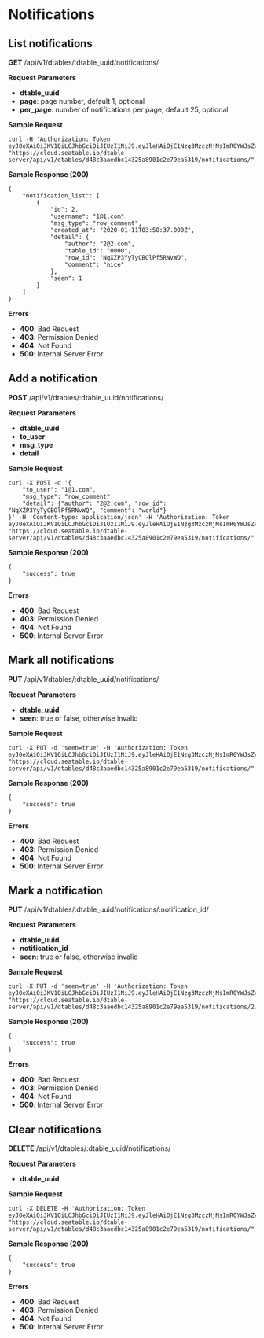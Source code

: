 # Notifications

## List notifications

**GET** /api/v1/dtables/:dtable_uuid/notifications/

**Request Parameters**

* **dtable_uuid**
* **page**: page number, default 1, optional
* **per_page**: number of notifications per page, default 25, optional

**Sample Request**

```
curl -H 'Authorization: Token eyJ0eXAiOiJKV1QiLCJhbGciOiJIUzI1NiJ9.eyJleHAiOjE1Nzg3MzczNjMsImR0YWJsZV91dWlkIjoiZDQ4YzNhYWVkYmMxNDMyNWE4OTAxYzJlNzllYTUzMTkiLCJ1c2VybmFtZSI6IjFAMS5jb20iLCJwZXJtaXNzaW9uIjoicncifQ.JAVTMTLiW1exHumjnVQ0Ebkc9xO0JEy5vftlBrHDiyw' "https://cloud.seatable.io/dtable-server/api/v1/dtables/d48c3aaedbc14325a8901c2e79ea5319/notifications/"

```

**Sample Response (200)**

```
{
    "notification_list": [
        {
            "id": 2,
            "username": "1@1.com",
            "msg_type": "row_comment",
            "created_at": "2020-01-11T03:50:37.000Z",
            "detail": {
                "author": "2@2.com",
                "table_id": "0000",
                "row_id": "NqXZP3YyTyCBOlPf5RNvWQ",
                "comment": "nice"
            },
            "seen": 1
        }
    ]
}

```

**Errors**

* **400**: Bad Request
* **403**: Permission Denied
* **404**: Not Found
* **500**: Internal Server Error

## Add a notification

**POST** /api/v1/dtables/:dtable_uuid/notifications/

**Request Parameters**

* **dtable_uuid**
* **to_user**
* **msg_type**
* **detail**

**Sample Request**

```
curl -X POST -d '{
	"to_user": "1@1.com",
	"msg_type": "row_comment",
	"detail": {"author": "2@2.com", "row_id": "NqXZP3YyTyCBOlPf5RNvWQ", "comment": "world"}
}' -H 'Content-type: application/json' -H 'Authorization: Token eyJ0eXAiOiJKV1QiLCJhbGciOiJIUzI1NiJ9.eyJleHAiOjE1Nzg3MzczNjMsImR0YWJsZV91dWlkIjoiZDQ4YzNhYWVkYmMxNDMyNWE4OTAxYzJlNzllYTUzMTkiLCJ1c2VybmFtZSI6IjFAMS5jb20iLCJwZXJtaXNzaW9uIjoicncifQ.JAVTMTLiW1exHumjnVQ0Ebkc9xO0JEy5vftlBrHDiyw' "https://cloud.seatable.io/dtable-server/api/v1/dtables/d48c3aaedbc14325a8901c2e79ea5319/notifications/"

```

**Sample Response (200)**

```
{
    "success": true
}

```

**Errors**

* **400**: Bad Request
* **403**: Permission Denied
* **404**: Not Found
* **500**: Internal Server Error

## Mark all notifications

**PUT** /api/v1/dtables/:dtable_uuid/notifications/

**Request Parameters**

* **dtable_uuid**
* **seen**: true or false, otherwise invalid

**Sample Request**

```
curl -X PUT -d 'seen=true' -H 'Authorization: Token eyJ0eXAiOiJKV1QiLCJhbGciOiJIUzI1NiJ9.eyJleHAiOjE1Nzg3MzczNjMsImR0YWJsZV91dWlkIjoiZDQ4YzNhYWVkYmMxNDMyNWE4OTAxYzJlNzllYTUzMTkiLCJ1c2VybmFtZSI6IjFAMS5jb20iLCJwZXJtaXNzaW9uIjoicncifQ.JAVTMTLiW1exHumjnVQ0Ebkc9xO0JEy5vftlBrHDiyw' "https://cloud.seatable.io/dtable-server/api/v1/dtables/d48c3aaedbc14325a8901c2e79ea5319/notifications/"

```

**Sample Response (200)**

```
{
    "success": true
}

```

**Errors**

* **400**: Bad Request
* **403**: Permission Denied
* **404**: Not Found
* **500**: Internal Server Error

## Mark a notification

**PUT** /api/v1/dtables/:dtable_uuid/notifications/:notification_id/

**Request Parameters**

* **dtable_uuid**
* **notification_id**
* **seen**: true or false, otherwise invalid

**Sample Request**

```
curl -X PUT -d 'seen=true' -H 'Authorization: Token eyJ0eXAiOiJKV1QiLCJhbGciOiJIUzI1NiJ9.eyJleHAiOjE1Nzg3MzczNjMsImR0YWJsZV91dWlkIjoiZDQ4YzNhYWVkYmMxNDMyNWE4OTAxYzJlNzllYTUzMTkiLCJ1c2VybmFtZSI6IjFAMS5jb20iLCJwZXJtaXNzaW9uIjoicncifQ.JAVTMTLiW1exHumjnVQ0Ebkc9xO0JEy5vftlBrHDiyw' "https://cloud.seatable.io/dtable-server/api/v1/dtables/d48c3aaedbc14325a8901c2e79ea5319/notifications/2/"

```

**Sample Response (200)**

```
{
    "success": true
}

```

**Errors**

* **400**: Bad Request
* **403**: Permission Denied
* **404**: Not Found
* **500**: Internal Server Error

## Clear notifications

**DELETE** /api/v1/dtables/:dtable_uuid/notifications/

**Request Parameters**

* **dtable_uuid**

**Sample Request**

```
curl -X DELETE -H 'Authorization: Token eyJ0eXAiOiJKV1QiLCJhbGciOiJIUzI1NiJ9.eyJleHAiOjE1Nzg3MzczNjMsImR0YWJsZV91dWlkIjoiZDQ4YzNhYWVkYmMxNDMyNWE4OTAxYzJlNzllYTUzMTkiLCJ1c2VybmFtZSI6IjFAMS5jb20iLCJwZXJtaXNzaW9uIjoicncifQ.JAVTMTLiW1exHumjnVQ0Ebkc9xO0JEy5vftlBrHDiyw' "https://cloud.seatable.io/dtable-server/api/v1/dtables/d48c3aaedbc14325a8901c2e79ea5319/notifications/"

```

**Sample Response (200)**

```
{
    "success": true
}

```

**Errors**

* **400**: Bad Request
* **403**: Permission Denied
* **404**: Not Found
* **500**: Internal Server Error


